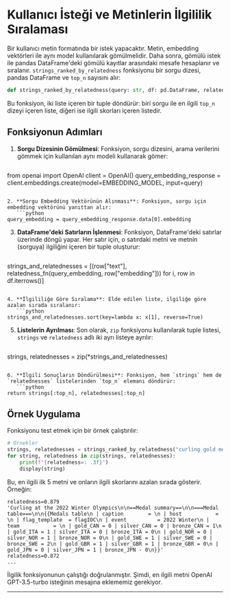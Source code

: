 # Kullanıcı İsteği ve Metinlerin İlgililik Sıralaması

Bir kullanıcı metin formatında bir istek yapacaktır. Metin, embedding vektörleri ile aynı model kullanılarak gömülmelidir. Daha sonra, gömülü istek ile pandas DataFrame'deki gömülü kayıtlar arasındaki mesafe hesaplanır ve sıralanır. `strings_ranked_by_relatedness` fonksiyonu bir sorgu dizesi, pandas DataFrame ve `top_n` sayısını alır:

```python
def strings_ranked_by_relatedness(query: str, df: pd.DataFrame, relatedness_fn=lambda x, y: 1 - spatial.distance.cosine(x, y), top_n: int = 100) -> tuple[list[str], list[float]]:
```

Bu fonksiyon, iki liste içeren bir tuple döndürür: biri sorgu ile en ilgili `top_n` dizeyi içeren liste, diğeri ise ilgili skorları içeren listedir.

## Fonksiyonun Adımları

1. **Sorgu Dizesinin Gömülmesi**: Fonksiyon, sorgu dizesini, arama verilerini gömmek için kullanılan aynı modeli kullanarak gömer:
   ```python
from openai import OpenAI
client = OpenAI()
query_embedding_response = client.embeddings.create(model=EMBEDDING_MODEL, input=query)
```

2. **Sorgu Embedding Vektörünün Alınması**: Fonksiyon, sorgu için embedding vektörünü yanıttan alır:
   ```python
query_embedding = query_embedding_response.data[0].embedding
```

3. **DataFrame'deki Satırların İşlenmesi**: Fonksiyon, DataFrame'deki satırlar üzerinde döngü yapar. Her satır için, o satırdaki metni ve metnin (sorguya) ilgiliğini içeren bir tuple oluşturur:
   ```python
strings_and_relatednesses = [(row["text"], relatedness_fn(query_embedding, row["embedding"])) for i, row in df.iterrows()]
```

4. **İlgililiğe Göre Sıralama**: Elde edilen liste, ilgiliğe göre azalan sırada sıralanır:
   ```python
strings_and_relatednesses.sort(key=lambda x: x[1], reverse=True)
```

5. **Listelerin Ayrılması**: Son olarak, `zip` fonksiyonu kullanılarak tuple listesi, `strings` ve `relatedness` adlı iki ayrı listeye ayrılır:
   ```python
strings, relatednesses = zip(*strings_and_relatednesses)
```

6. **İlgili Sonuçların Döndürülmesi**: Fonksiyon, hem `strings` hem de `relatednesses` listelerinden `top_n` elemanı döndürür:
   ```python
return strings[:top_n], relatednesses[:top_n]
```

## Örnek Uygulama

Fonksiyonu test etmek için bir örnek çalıştırılır:
```python
# Örnekler
strings, relatednesses = strings_ranked_by_relatedness("curling gold medal", df, top_n=5)
for string, relatedness in zip(strings, relatednesses):
    print(f"{relatedness=: .3f}")
    display(string)
```

Bu, en ilgili ilk 5 metni ve onların ilgili skorlarını azalan sırada gösterir. Örneğin:
```
relatedness=0.879
'Curling at the 2022 Winter Olympics\n\n==Medal summary==\n\n===Medal table===\n\n{{Medals table\n | caption        = \n | host           = \n | flag_template  = flagIOC\n | event          = 2022 Winter\n | team           = \n | gold_CAN = 0 | silver_CAN = 0 | bronze_CAN = 1\n | gold_ITA = 1 | silver_ITA = 0 | bronze_ITA = 0\n | gold_NOR = 0 | silver_NOR = 1 | bronze_NOR = 0\n | gold_SWE = 1 | silver_SWE = 0 | bronze_SWE = 2\n | gold_GBR = 1 | silver_GBR = 1 | bronze_GBR = 0\n | gold_JPN = 0 | silver_JPN = 1 | bronze_JPN - 0\n}}'
relatedness=0.872
...
```

İlgilik fonksiyonunun çalıştığı doğrulanmıştır. Şimdi, en ilgili metni OpenAI GPT-3.5-turbo isteğinin mesajına eklememiz gerekiyor.

---

